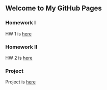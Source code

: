 ## Welcome to My GitHub Pages

### Homework I
HW 1 is [here](https://bu-ie-360.github.io/spring22-mertnardal/hw1%20files/IE%20360%20Homework%201%20.html)


### Homework II
HW 2 is [here](https://bu-ie-360.github.io/spring22-mertnardal/hw2/homework2.html) 


### Project

Project is [here](https://bu-ie-360.github.io/spring22-mertnardal/ie%20360%20project.html)
